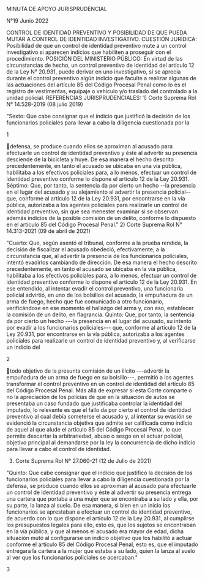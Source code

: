 MINUTA DE APOYO JURISPRUDENCIAL

N°19 Junio 2022

CONTROL DE IDENTIDAD PREVENTIVO Y POSIBILIDAD DE QUE PUEDA MUTAR A
CONTROL DE IDENTIDAD INVESTIGATIVO. CUESTIÓN JURÍDICA: Posibilidad de
que un control de identidad preventivo mute a un control investigativo
si aparecen indicios que habiliten a proseguir con el procedimiento.
POSICIÓN DEL MINISTERIO PÚBLICO: En virtud de las circunstancias de
hecho, un control preventivo de identidad del artículo 12 de la Ley N°
20.931, puede derivar en uno investigativo, si se aprecia durante el
control preventivo algún indicio que faculte a realizar algunas de las
actuaciones del artículo 85 del Código Procesal Penal como lo es el
registro de vestimentas, equipaje o vehículo y/o traslado del controlado
a la unidad policial. REFERENCIAS JURISPRUDENCIALES: 1) Corte Suprema
Rol N° 14.528-2019 (08 julio 2019)

"Sexto: Que cabe consignar que el indicio que justificó la decisión de
los funcionarios policiales para llevar a cabo la diligencia cuestionada
por la

1

defensa, se produce cuando ellos se aproximan al acusado para efectuarle
un control de identidad preventivo y éste al advertir su presencia
desciende de la bicicleta y huye. De esa manera el hecho descrito
precedentemente, en tanto el acusado se ubicaba en una vía pública,
habilitaba a los efectivos policiales para, a lo menos, efectuar un
control de identidad preventivo conforme lo dispone el artículo 12 de la
Ley 20.931. Séptimo: Que, por tanto, la sentencia da por cierto un hecho
--la presencia en el lugar del acusado y su alejamiento al advertir la
presencia policial-- que, conforme al artículo 12 de la Ley 20.931, por
encontrarse en la vía pública, autorizaba a los agentes policiales para
realizarle un control de identidad preventivo, sin que sea menester
examinar si se observan además indicios de la posible comisión de un
delito, conforme lo dispuesto en el artículo 85 del Código Procesal
Penal." 2) Corte Suprema Rol N° 14.313-2021 (09 de abril de 2021)

"Cuarto: Que, según asentó el tribunal, conforme a la prueba rendida, la
decisión de fiscalizar el acusado obedeció, efectivamente, a la
circunstancia que, al advertir la presencia de los funcionarios
policiales, intentó evadirlos cambiando de dirección. De esa manera el
hecho descrito precedentemente, en tanto el acusado se ubicaba en la vía
pública, habilitaba a los efectivos policiales para, a lo menos,
efectuar un control de identidad preventivo conforme lo dispone el
artículo 12 de la Ley 20.931. En ese entendido, al intentar evadir el
control preventivo, una funcionaria policial advirtió, en uno de los
bolsillos del acusado, la empuñadura de un arma de fuego, hecho que fue
comunicado a otro funcionario, verificándose en ese momento el hallazgo
del arma y, con eso, establecer la comisión de un delito, en flagrancia.
Quinto: Que, por tanto, la sentencia da por cierto un hecho ---la
presencia en el lugar del acusado, su intento por evadir a los
funcionarios policiales--- que, conforme al artículo 12 de la Ley
20.931, por encontrarse en la vía pública, autorizaba a los agentes
policiales para realizarle un control de identidad preventivo y, al
verificarse un indicio del

2

todo objetivo de la presunta comisión de un ilícito ---advertir la
empuñadura de un arma de fuego en su bolsillo---, permitió a los agentes
transformar el control preventivo en un control de identidad del
artículo 85 del Código Procesal Penal. Más allá de expresar si esta
Corte comparte o no la apreciación de los policías de que en la
situación de autos se presentaba un caso fundado que justificaba
controlar la identidad del imputado, lo relevante es que el fallo da por
cierto el control de identidad preventivo al cual debía someterse el
acusado y, al intentar su evasión se evidenció la circunstancia objetiva
que admite ser calificada como indicio de aquel al que alude el artículo
85 del Código Procesal Penal, lo que permite descartar la arbitrariedad,
abuso o sesgo en el actuar policial, objetivo principal al demandarse
por la ley la concurrencia de dicho indicio para llevar a cabo el
control de identidad.

3)  Corte Suprema Rol N° 27.060-21 (12 de Julio de 2021)

"Quinto: Que cabe consignar que el indicio que justificó la decisión de
los funcionarios policiales para llevar a cabo la diligencia cuestionada
por la defensa, se produce cuando ellos se aproximan al acusado para
efectuarle un control de identidad preventivo y éste al advertir su
presencia entrega una cartera que portaba a una mujer que se encontraba
a su lado y ella, por su parte, la lanza al suelo. De esa manera, si
bien en un inicio los funcionarios se aprestaban a efectuar un control
de identidad preventivo, de acuerdo con lo que dispone el artículo 12 de
la Ley 20.931, al cumplirse los presupuestos legales para ello, esto es,
que los sujetos se encontraban en la vía pública, y que al menos el
acusado era mayor de edad, dicha situación mutó al configurarse un
indicio objetivo que los habilitó a actuar conforme el artículo 85 del
Código Procesal Penal, esto es, que el imputado entregara la cartera a
la mujer que estaba a su lado, quien la lanza al suelo al ver que los
funcionarios policiales se acercaban."

3


